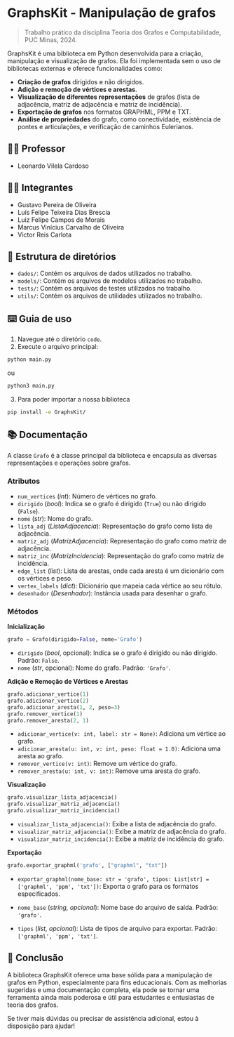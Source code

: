 # GraphsKit - Manipulação de grafos

> Trabalho prático da disciplina Teoria dos Grafos e Computabilidade, PUC Minas, 2024.

GraphsKit é uma biblioteca em Python desenvolvida para a criação, manipulação e visualização de grafos. Ela foi implementada sem o uso de bibliotecas externas e oferece funcionalidades como:

- **Criação de grafos** dirigidos e não dirigidos.
- **Adição e remoção de vértices e arestas**.
- **Visualização de diferentes representações** de grafos (lista de adjacência, matriz de adjacência e matriz de incidência).
- **Exportação de grafos** nos formatos GRAPHML, PPM e TXT.
- **Análise de propriedades** do grafo, como conectividade, existência de pontes e articulações, e verificação de caminhos Eulerianos.

## 👨‍🏫 Professor

- Leonardo Vilela Cardoso

## 🧑‍🎓 Integrantes

- Gustavo Pereira de Oliveira
- Luís Felipe Teixeira Dias Brescia
- Luiz Felipe Campos de Morais
- Marcus Vinícius Carvalho de Oliveira
- Victor Reis Carlota

## 📂 Estrutura de diretórios

- `dados/`: Contém os arquivos de dados utilizados no trabalho.
- `models/`: Contém os arquivos de modelos utilizados no trabalho.
- `tests/`: Contém os arquivos de testes utilizados no trabalho.
- `utils/`: Contém os arquivos de utilidades utilizados no trabalho.

<!-- ## 📽️ Demonstração

![DESC](docs/grafo.gif) -->

## ⌨️ Guia de uso

1. Navegue até o diretório `code`.
2. Execute o arquivo principal:

```bash python
python main.py
```

ou

```bash
python3 main.py
```

3. Para poder importar a nossa biblioteca

```bash
pip install -e GraphsKit/
```

## 📚 Documentação

A classe `Grafo` é a classe principal da biblioteca e encapsula as diversas representações e operações sobre grafos.

### **Atributos**

- `num_vertices` (_int_): Número de vértices no grafo.
- `dirigido` (_bool_): Indica se o grafo é dirigido (`True`) ou não dirigido (`False`).
- `nome` (_str_): Nome do grafo.
- `lista_adj` (_ListaAdjacencia_): Representação do grafo como lista de adjacência.
- `matriz_adj` (_MatrizAdjacencia_): Representação do grafo como matriz de adjacência.
- `matriz_inc` (_MatrizIncidencia_): Representação do grafo como matriz de incidência.
- `edge_list` (_list_): Lista de arestas, onde cada aresta é um dicionário com os vértices e peso.
- `vertex_labels` (_dict_): Dicionário que mapeia cada vértice ao seu rótulo.
- `desenhador` (_Desenhador_): Instância usada para desenhar o grafo.

### **Métodos**

**Inicialização**

```python
grafo = Grafo(dirigido=False, nome='Grafo')
```

- `dirigido` (_bool_, opcional): Indica se o grafo é dirigido ou não dirigido. Padrão: `False`.
- `nome` (_str_, opcional): Nome do grafo. Padrão: `'Grafo'`.

**Adição e Remoção de Vértices e Arestas**

```python
grafo.adicionar_vertice(1)
grafo.adicionar_vertice(2)
grafo.adicionar_aresta(1, 2, peso=3)
grafo.remover_vertice(1)
grafo.remover_aresta(2, 1)
```

- `adicionar_vertice(v: int, label: str = None)`: Adiciona um vértice ao grafo.
- `adicionar_aresta(u: int, v: int, peso: float = 1.0)`: Adiciona uma aresta ao grafo.
- `remover_vertice(v: int)`: Remove um vértice do grafo.
- `remover_aresta(u: int, v: int)`: Remove uma aresta do grafo.

**Visualização**

```python
grafo.visualizar_lista_adjacencia()
grafo.visualizar_matriz_adjacencia()
grafo.visualizar_matriz_incidencia()
```

- `visualizar_lista_adjacencia()`: Exibe a lista de adjacência do grafo.
- `visualizar_matriz_adjacencia()`: Exibe a matriz de adjacência do grafo.
- `visualizar_matriz_incidencia()`: Exibe a matriz de incidência do grafo.

**Exportação**

```python
grafo.exportar_graphml('grafo', ["graphml", "txt"])
```

- `exportar_graphml(nome_base: str = 'grafo', tipos: List[str] = ['graphml', 'ppm', 'txt'])`: Exporta o grafo para os formatos especificados.

- `nome_base` (_string, opcional_): Nome base do arquivo de saída. Padrão: `'grafo'`.
- `tipos` (_list, opcional_): Lista de tipos de arquivo para exportar. Padrão: `['graphml', 'ppm', 'txt']`.

## 📌 Conclusão

A biblioteca GraphsKit oferece uma base sólida para a manipulação de grafos em Python, especialmente para fins educacionais. Com as melhorias sugeridas e uma documentação completa, ela pode se tornar uma ferramenta ainda mais poderosa e útil para estudantes e entusiastas de teoria dos grafos.

Se tiver mais dúvidas ou precisar de assistência adicional, estou à disposição para ajudar!
